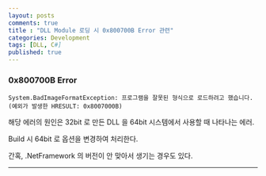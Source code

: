 ```yaml
---
layout: posts
comments: true
title : "DLL Module 로딩 시 0x800700B Error 관련"
categories: Development
tags: [DLL, C#]
published: true
---
```



### 0x800700B Error

```text
System.BadImageFormatException: 프로그램을 잘못된 형식으로 로드하려고 했습니다. (예외가 발생한 HRESULT: 0x8007000B)
```

해당 에러의 원인은 32bit 로 만든 DLL 을 64bit 시스템에서 사용할 때 나타나는 에러.

Build 시 64bit 로 옵션을 변경하여 처리한다.

간혹, .NetFramework 의 버전이 안 맞아서 생기는 경우도 있다.

---
